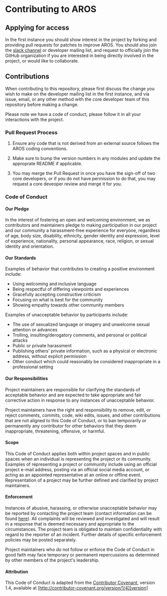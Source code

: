 # Contributing to AROS

## Applying for access

In the first instance you should show interest in the project by forking and providing pull requests
for patches to improve AROS. You should also join the [slack channel](https://arosdevteam.slack.com) or developer mailing list, and request to officially
join the GitHub organization if you are interested in being directly involved in the project, or would
like to collaborate.

## Contributions

When contributing to this repository, please first discuss the change you wish to make on the 
developer mailing list in the first instance, and via issue, email, or any other method with
the core developer team of this repository before making a change.

Please note we have a code of conduct, please follow it in all your interactions with the project.

### Pull Request Process

 1. Ensure any code that is not derived from an external source follows the AROS coding conventions.
 
 2. Make sure to bump the version numbers in any modules and update the approprate README if
    applicable.
 
 3. You may merge the Pull Request in once you have the sign-off of two core developers, or if you 
    do not have permission to do that, you may request a core deveoper review and merge it for you.

### Code of Conduct

#### Our Pledge

In the interest of fostering an open and welcoming environment, we as
contributors and maintainers pledge to making participation in our project and
our community a harassment-free experience for everyone, regardless of age, body
size, disability, ethnicity, gender identity and expression, level of experience,
nationality, personal appearance, race, religion, or sexual identity and
orientation.

#### Our Standards

Examples of behavior that contributes to creating a positive environment
include:

* Using welcoming and inclusive language
* Being respectful of differing viewpoints and experiences
* Gracefully accepting constructive criticism
* Focusing on what is best for the community
* Showing empathy towards other community members

Examples of unacceptable behavior by participants include:

* The use of sexualized language or imagery and unwelcome sexual attention or
advances
* Trolling, insulting/derogatory comments, and personal or political attacks
* Public or private harassment
* Publishing others' private information, such as a physical or electronic
  address, without explicit permission
* Other conduct which could reasonably be considered inappropriate in a
  professional setting

#### Our Responsibilities

Project maintainers are responsible for clarifying the standards of acceptable
behavior and are expected to take appropriate and fair corrective action in
response to any instances of unacceptable behavior.

Project maintainers have the right and responsibility to remove, edit, or
reject comments, commits, code, wiki edits, issues, and other contributions
that are not aligned to this Code of Conduct, or to ban temporarily or
permanently any contributor for other behaviors that they deem inappropriate,
threatening, offensive, or harmful.

#### Scope

This Code of Conduct applies both within project spaces and in public spaces
when an individual is representing the project or its community. Examples of
representing a project or community include using an official project e-mail
address, posting via an official social media account, or acting as an appointed
representative at an online or offline event. Representation of a project may be
further defined and clarified by project maintainers.

#### Enforcement

Instances of abusive, harassing, or otherwise unacceptable behavior may be
reported by contacting the project team (contact information can be found [here][contact]). All
complaints will be reviewed and investigated and will result in a response that
is deemed necessary and appropriate to the circumstances. The project team is
obligated to maintain confidentiality with regard to the reporter of an incident.
Further details of specific enforcement policies may be posted separately.

Project maintainers who do not follow or enforce the Code of Conduct in good
faith may face temporary or permanent repercussions as determined by other
members of the project's leadership.


#### Attribution

This Code of Conduct is adapted from the [Contributor Covenant][homepage], version 1.4,
available at [http://contributor-covenant.org/version/1/4][version]

[contact]: http://aros.sourceforge.net/contact.php
[homepage]: http://contributor-covenant.org
[version]: http://contributor-covenant.org/version/1/4/
